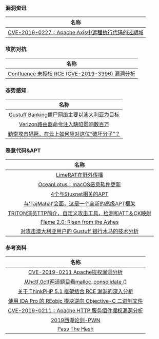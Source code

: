 ###  						       							漏洞资讯

|                             名称                             |
| :----------------------------------------------------------: |
| [CVE-2019-0227：Apache Axis中远程执行代码的过期域](https://www.seebug.org/vuldb/ssvid-97901) |

### 						        							攻防对抗
|                             名称                             |
| :----------------------------------------------------------: |
| [Confluence 未授权 RCE (CVE-2019-3396) 漏洞分析](https://www.anquanke.com/post/id/176181) |

### 						        							态势感知
|                             名称                             |
| :----------------------------------------------------------: |
| [Gustuff Banking僵尸网络主要以澳大利亚为目标](https://blog.talosintelligence.com/2019/04/gustuff-targets-australia.html?utm_source=feedburner&utm_medium=feed&utm_campaign=Feed%3A+feedburner%2FTalos+%28Talos%E2%84%A2+Blog%29) |
| [Verizon路由器命令注入缺陷影响数百万](https://threatpost.com/verizon-quantum-gateway-command-injection-flaw-impacts-millions/143606/) |
| [勒索攻击猖獗，在云上如何应对这位“破坏分子”？](https://xz.aliyun.com/t/4769) |


### 						  							恶意代码&APT

|                             名称                             |
| :----------------------------------------------------------: |
| [LimeRAT在野外传播](https://securityaffairs.co/wordpress/83544/breaking-news/limerat-spreads-wild.html) |
| [OceanLotus：macOS恶意软件更新](https://www.welivesecurity.com/2019/04/09/oceanlotus-macos-malware-update/?utm_source=feedburner&utm_medium=feed&utm_campaign=Feed%3A+eset%2Fblog+%28ESET+Blog%3A+We+Live+Security%29) |
| [4个与Stuxnet相关的APT](https://threatpost.com/stuxnet-apts-gossip-girl/143595/) |
| [与'TajMahal'会面，这是一个全新的高级APT框架](https://threatpost.com/meet-tajmahal/143644/) |
| [TRITON演员TTP简介，自定义攻击工具，检测和ATT＆CK映射](https://www.fireeye.com/blog/threat-research/2019/04/triton-actor-ttp-profile-custom-attack-tools-detections.html) |
| [Flame 2.0: Risen from the Ashes](https://storage.googleapis.com/chronicle-research/Flame%202.0%20Risen%20from%20the%20Ashes.pdf) |
| [对攻击澳大利亚用户的 Gustuff 银行木马的技术分析](http://feedproxy.google.com/~r/feedburner/Talos/~3/_q2kMOD4X70/gustuff-targets-australia.html) |





### 														参考资料
|                             名称                             |
| :----------------------------------------------------------: |
| [CVE-2019-0211 Apache提权漏洞分析](https://www.anquanke.com/post/id/176169#h3-5) |
| [从hctf,0ctf两道题目看malloc_consolidate ()](https://www.anquanke.com/post/id/176139) |
| [关于 ThinkPHP 5.1 框架结合 RCE 漏洞的深入分析](https://paper.seebug.org/888/) |
| [使用 IDA Pro 的 REobjc 模块逆向 Objective-C 二进制文件](https://paper.seebug.org/887/) |
| [CVE-2019-0211：Apache HTTP 服务组件提权漏洞分析](https://paper.seebug.org/885/) |
|       [2019西湖论剑-PWN](https://xz.aliyun.com/t/4767)       |
| [Pass The Hash](https://paper.tuisec.win/detail/c2cb6ccc896ab7e) |



